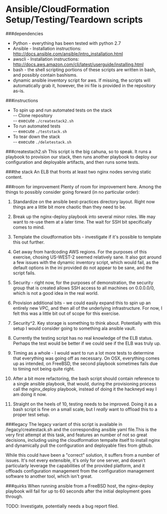 # Ansible/CloudFormation Setup/Testing/Teardown scripts

###dependencies
- Python - everything has been tested with python 2.7
- Ansible - Installation instructions: http://docs.ansible.com/ansible/intro_installation.html
- awscli - Installation instructions:  http://docs.aws.amazon.com/cli/latest/userguide/installing.html
- bash - the shell scripting portions of these scripts are written in bash, and possibly contain bashisms.
- dynamic ansible inventory script for aws. If missing, the scripts will automatically grab it, however, the ini file is provided in the repository as-is. 

###instructions
- To spin up and run automated tests on the stack  
-- Clone repository  
-- execute `./createstack2.sh`  
- To run automated tests  
-- execute `./teststack.sh`  
- To tear down the stack  
-- execute `./deletestack.sh`


###createstach2.sh
This script is the big cahuna, so to speak. It runs a playbook to provision our stack, then runs another playbook to deploy our configuration and deployable artifacts, and then runs some tests.


###the stack
An ELB that fronts at least two nginx nodes serving static content. 


###room for improvement
Plenty of room for improvement here. Among the things to possibly consider going forward (in no particular order):

1. Standardize on the ansible best-practices directory layout. Right now things are a little bit more chaotic than they need to be.

2. Break up the nginx-deploy playbook into several minor roles. We may want to re-use them at a later time. The wait for SSH bit specifically comes to mind.

3. Template the cloudformation bits - investigate if it's possible to template this out further. 

4. Get away from hardcoding AWS regions. For the purposes of this exercise, chosing US-WEST-2 seemed relatively sane. It also got around a few issues with the dynamic inventory script, which would fail, as the default options in the ini provided do not appear to be sane, and the script fails.

5. Security - right now, for the purposes of demonstration, the security group that is created allows SSH access to all machines on 0.0.0.0/0, which is not a good idea in the real world.

6. Provision additional bits - we could easily expand this to spin up an entirely new VPC, and then all of the underlying infrastructure. For now, I felt this was a little bit out of scope for this exercise.

7. Security^2. Key storage is something to think about. Potentially with this setup I would consider going to something ala ansible vault. 

8. Currently the testing script has no real knowledge of the ELB status. Perhaps the test would be better if we could see if the ELB was truly up.

9. Timing as a whole - I would want to run a lot more tests to determine that everything was going off as necessary. On OSX, everything comes up as intended, on FreeBSD, the second playbook sometimes fails due to timing not being quite right. 

10. After a bit more refactoring, the bash script should contain reference to a single ansible playbook, that would, during the provisioning process call the nginx_deploy playbook, instead of doing it the hackneyd way I am doing it now. 

11. Straight on the heels of 10, testing needs to be improved. Doing it as a bash script is fine on a small scale, but I *really* want to offload this to a proper test setup. 


###legacy
The legacy variant of this script is available in /legacy/createstack.sh and the corresponding ansible yaml file.This is the very first attempt at this task, and features an number of not so great decisions, including using the cloudformation tempalte itself to install nginx and dynamically pull the configuration and deployable files from github.

While this could have been a "correct" solution, it suffers from a number of issues. It's not every extensible, it's only for one server, and doesn't particularly leverage the capabilities of the provided platform, and it offloads configuration management from the configuration management software to another tool, which isn't great.

###quirks
When running ansible from a FreeBSD host, the nginx-deploy playbook will fail for up to 60 seconds after the initial deployment goes through. 

TODO: Investigate, potentially needs a bug report filed. 
